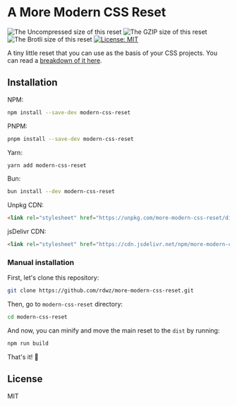 # A More Modern CSS Reset

![The Uncompressed size of this reset](https://img.badgesize.io/https://unpkg.com/more-modern-css-reset?label=Uncompressed%20Size)
![The GZIP size of this reset](https://img.badgesize.io/https://unpkg.com/more-modern-css-reset?compression=gzip&label=GZIP%20Size)
![The Brotli size of this reset](https://img.badgesize.io/https://unpkg.com/more-modern-css-reset?compression=brotli&label=Brotli%20Size)
[![License: MIT](https://img.shields.io/badge/License-MIT-blue.svg)](https://opensource.org/licenses/MIT)

A tiny little reset that you can use as the basis of your CSS projects. You can read a [breakdown of it here](https://andy-bell.co.uk/a-more-modern-css-reset/).

## Installation

NPM:

```sh
npm install --save-dev modern-css-reset
```

PNPM:

```sh
pnpm install --save-dev modern-css-reset
```

Yarn:

```sh
yarn add modern-css-reset
```

Bun:

```sh
bun install --dev modern-css-reset
```

Unpkg CDN:

```html
<link rel="stylesheet" href="https://unpkg.com/more-modern-css-reset/dist/reset.min.css" />
```

jsDelivr CDN:

```html
<link rel="stylesheet" href="https://cdn.jsdelivr.net/npm/more-modern-css-reset/dist/reset.min.css" />
```

### Manual installation

First, let's clone this repository:

```sh
git clone https://github.com/rdwz/more-modern-css-reset.git
```

Then, go to `modern-css-reset` directory:

```sh
cd modern-css-reset
```

And now, you can minify and move the main reset to the `dist` by running:

```sh
npm run build
```

That's it! 🎉

## License

MIT

